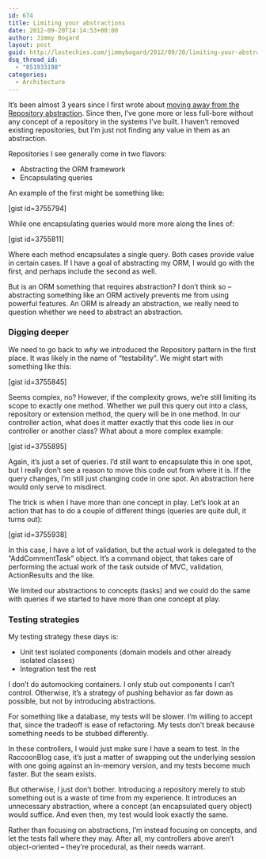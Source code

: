 ```yaml
---
id: 674
title: Limiting your abstractions
date: 2012-09-20T14:14:53+00:00
author: Jimmy Bogard
layout: post
guid: http://lostechies.com/jimmybogard/2012/09/20/limiting-your-abstractions/
dsq_thread_id:
  - "851933198"
categories:
  - Architecture
---
```

It’s been almost 3 years since I first wrote about [moving away from the Repository abstraction](http://lostechies.com/jimmybogard/2009/09/11/wither-the-repository/). Since then, I’ve gone more or less full-bore without any concept of a repository in the systems I’ve built. I haven’t removed existing repositories, but I’m just not finding any value in them as an abstraction.

Repositories I see generally come in two flavors:

  * Abstracting the ORM framework
  * Encapsulating queries

An example of the first might be something like:

[gist id=3755794]

While one encapsulating queries would more more along the lines of:

[gist id=3755811]

Where each method encapsulates a single query. Both cases provide value in certain cases. If I have a goal of abstracting my ORM, I would go with the first, and perhaps include the second as well.

But is an ORM something that requires abstraction? I don’t think so – abstracting something like an ORM actively prevents me from using powerful features. An ORM is already an abstraction, we really need to question whether we need to abstract an abstraction.

### Digging deeper

We need to go back to _why_ we introduced the Repository pattern in the first place. It was likely in the name of “testability”. We might start with something like this:

[gist id=3755845]

Seems complex, no? However, if the complexity grows, we’re still limiting its scope to exactly one method. Whether we pull this query out into a class, repository or extension method, the query will be in one method. In our controller action, what does it matter exactly that this code lies in our controller or another class? What about a more complex example:

[gist id=3755895]

Again, it’s just a set of queries. I’d still want to encapsulate this in one spot, but I really don’t see a reason to move this code out from where it is. If the query changes, I’m still just changing code in one spot. An abstraction here would only serve to misdirect.

The trick is when I have more than one concept in play. Let’s look at an action that has to do a couple of different things (queries are quite dull, it turns out):

[gist id=3755938]

In this case, I have a lot of validation, but the actual work is delegated to the “AddCommentTask” object. It’s a command object, that takes care of performing the actual work of the task outside of MVC, validation, ActionResults and the like.

We limited our abstractions to concepts (tasks) and we could do the same with queries if we started to have more than one concept at play.

### Testing strategies

My testing strategy these days is:

  * Unit test isolated components (domain models and other already isolated classes)
  * Integration test the rest

I don’t do automocking containers. I only stub out components I can’t control. Otherwise, it’s a strategy of pushing behavior as far down as possible, but not by introducing abstractions.

For something like a database, my tests will be slower. I’m willing to accept that, since the tradeoff is ease of refactoring. My tests don’t break because something needs to be stubbed differently.

In these controllers, I would just make sure I have a seam to test. In the RaccoonBlog case, it’s just a matter of swapping out the underlying session with one going against an in-memory version, and my tests become much faster. But the seam exists.

But otherwise, I just don’t bother. Introducing a repository merely to stub something out is a waste of time from my experience. It introduces an unnecessary abstraction, where a concept (an encapsulated query object) would suffice. And even then, my test would look exactly the same.

Rather than focusing on abstractions, I’m instead focusing on concepts, and let the tests fall where they may. After all, my controllers above aren’t object-oriented – they’re procedural, as their needs warrant.